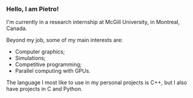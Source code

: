 ### Hello, I am Pietro!

I'm currently in a research internship at McGill University, in Montreal, Canada.

Beyond my job, some of my main interests are:
- Computer graphics;
- Simulations;
- Competitive programming;
- Parallel computing with GPUs.

The language I most like to use in my personal projects is C++, but I also have projects in C and Python.
